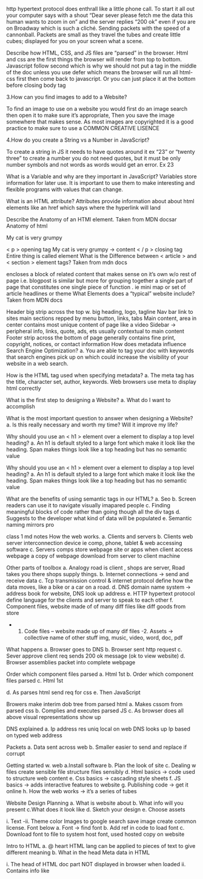 http hypertext protocol does enthrall like a little phone call. To start it all out your computer says with a shout “Dear sever please fetch me the data this human wants to zoom in on” and the server replies “200 ok” even if you are on Broadway which is such a cliché. Sending packets with the speed of a cannonball. Packets are small as they travel the tubes and create little cubes; displayed for you on your screen what a scene.

Describe how HTML, CSS, and JS files are “parsed” in the browser.
Html and css are the first things the browser will render from top to bottom. Javascript follow second which is why we should not put a <script></script> tag in the middle of the doc unless you use defer which means the browser will run all html-css first then come back to javascript. Or you can just place it at the bottom before closing body tag

3.How can you find images to add to a Website?

To find an image to use on a website you would first do an image search then open it to make sure it’s appropriate, Then you save the image somewhere that makes sense. As most images are copyrighted it is a good practice to make sure to use a COMMON CREATIVE LISENCE

4.How do you create a String vs a Number in JavaScript?

To create a string in JS it needs to have quotes around it ex “23” or “twenty three” to create a number you do not need quotes, but it must be only number symbols and not words as words would get an error. Ex 23

What is a Variable and why are they important in JavaScript? Variables store information for later use. It is important to use them to make interesting and flexible programs with values that can change.

What is an HTML attribute? Attributes provide information about about html elements like an href which says where the hyperlink will land

Describe the Anatomy of an HTMl element. Taken from MDN docsar Anatomy of html

My cat is very grumpy

< p > opening tag
My cat is very grumpy -> content
< / p > closing tag
Entire thing is called element
What is the Difference between < article > and < section > element tags? Taken from mdn docs

encloses a block of related content that makes sense on it’s own w/o rest of page i.e. blogpost
is similar but more for grouping together a single part of page that constitutes one single piece of function . ie mini map or set of article headlines or theme
What Elements does a “typical” website include? Taken from MDN docs

Header big strip across the top w. big heading, logo, tagline
Nav bar link to sites main sections repped by menu button, links, tabs
Main content, area in center contains most unique content of page like a video
Sidebar -> peripheral info, links, quote, ads, ets usually contextual to main content
Footer strip across the bottom of page generally contains fine print, copyright, notices, or contact information
How does metadata influence Search Engine Optimization?
a. You are able to tag your doc with keywords that search engines pick up on which could increase the visibility of your website in a web search.

How is the HTML tag used when specifying metadata?
a. The meta tag has the title, character set, author, keywords. Web browsers use meta to display html correctly

What is the first step to designing a Website?
a. What do I want to accomplish

What is the most important question to answer when designing a Website?
a. Is this really necessary and worth my time? Will it improve my life?

Why should you use an < h1 > element over a element to display a top level heading?
a. An h1 is default styled to a large font which make it look like the heading. Span makes things look like a top heading but has no semantic value

Why should you use an < h1 > element over a element to display a top level heading?
a. An h1 is default styled to a large font which make it look like the heading. Span makes things look like a top heading but has no semantic value

What are the benefits of using semantic tags in our HTML?
a. Seo
b. Screen readers can use it to navigate visually imapared people
c. Finding meaningful blocks of code rather than going though all the div tags
d. Suggests to the developer what kind of data will be populated
e. Semantic naming mirrors pro

class 1 md notes
How the web works.
a. Clients and servers
b. Clients web server interconnection device ie comp, phone, tablet & web accessing software
c. Servers comps store webpage site or apps when client access webpage a copy of webpage download from server to client machine

Other parts of toolbox a. Analogy road is client , shops are server, Road takes you there shops supply things.
b. Internet connections -> send and receive data
c. Tcp transmission control & internet protocol define how the data moves, like a bike or a car on a road.
d. DNS domain name system -> address book for website, DNS look up address
e. HTTP hypertext protocol define language for the clients and server to speak to each other
f. Component files, website made of of many diff files like diff goods from store
- 1. Code files – website made up of many dif files
-2. Assets -> collective name of other stuff img, music, video, word, doc, pdf

What happens a. Browser goes to DNS b. Browser sent http request c. Sever approve client req sends 200 ok message (ok to view website) d. Browser assemblies packet into complete webpage

Order which component files parsed
a. Html 1st b. Order which component files parsed
c. Html 1st

d. As parses html send req for css
e. Then JavaScript

Browers make interim dob tree from parsed html
a. Makes cssom from parsed css
b. Complies and executes parsed JS
c. As browser does all above visual representations show up

DNS explained
a. Ip address res uniq local on web DNS looks up Ip based on typed web address

Packets
a. Data sent across web
b. Smaller easier to send and replace if corrupt

Getting started w. web
a.Install software
b. Plan the look of site
c. Dealing w files create sensible file structure files sensibly
d. Html basics -> code used to structure web content
e. Css basics -> cascading style sheets
f. JS basics -> adds interactive features to website
g. Publishing code -> get it online
h. How the web works -> it’s a series of tubes

Website Design Planning
a. What is website about
b. What info will you present
c.What does it look like
d. Sketch your design
e. Choose assets

i. Text
-ii. Theme color
Images to google search save image create common license. Font below
a. Font -> find font
b. Add ref in code to load font
c. Download font to file to system host font, used hosted copy on website

Intro to HTML
a. @ heart HTML lang can be applied to pieces of text to give different meaning
b. What in the head Meta data in HTML

i. The head of HTML doc part NOT displayed in browser when loaded
ii. Contains info like <title> link to CSS
c. HTML text functions
i. HTML give txt meaning (semantics) browser knows hot to display correctly
d. Creating hyperlinks – syntax to make links and how to use responsibly
i. See 1st reading assignment into to html
ii. Advanced text formatting see article in reading
e. Document website structure -> HTML is used to define areas of website header, nav menu, main content, column
Getting started with HTML
a. Html consist of series of elements which enclose, wrap mark up diff parts of content to appear certain way
b. Anatomy of html < p >My cat is very grumpy< / p >

i. < p > opening tag
ii. My cat is very grumpy -> content
iii. < / p > closing tag
iv. Entire thing is called element
Nesting element, elements can be placed within other elements ex < p > my cat is < strong >very< / strong >grumpy< / p> a. Tags have to open and close in a way they are inside or outside one another
b. Void elements -> elements that consist of single tag (self closing tag) used to embed/ insert something in document like < img >
c. Attribute should have

i. Space between it and element name of elements >1 attribute, attributes should be separated by spaces
ii. Attribute name followed by equal sign
iii. Attribute value wrapped w. opening and closing quote marks
Document & Website structure
a. Basic section of a document

i. Header big strip across the top w. big heading, logo, tagline
ii. Nav bar link to sites main sections repped by menu button, links, tabs
iii. Main content, area in center contains most unique content of page like a video
iv. Sidebar -> peripheral info, links, quote, ads, ets usually contextual to main content
v. Footer strip across the bottom of page generally contains fine print, copyright, notices, or contact information
b. HTML for structuring content
- i. Can use pretty much any element to wrap around dif sections to get look wanted
- ii. However must respect semantics and use right element for the job
- iii. HTML an mark up section of content based on functionality
- iv. Implemented mark-up HTML provides dedicated tags
- a. Header < head >
- b. Navigation < nav >
- c. Main content < main > various subsections
- d. < article >
- e. < section >
- f. < div >
- g. Sidebar < aside > often in


- h. Footer < footer >
c. Difference between < article > < section >
- i.< article > encloses a block of related content that makes sense on it’s own w/o rest of page i.e. blogpost
- ii.< section > is similar but more for grouping together a single part of page that constitutes one single piece of function. ie mini map or set of article headlines or theme

d. Non semantic wrappers use when want to group set of elements together to affect all as single entity w. some CSS or JS.
- i. Use < div > and < span > elements
- ii. Should use with suitable class to provide some kind of label so can be easily targeted
- iii. < span > inline semantic element should only use if can’t think of better semantic text element to wrap content
- iv. < dif > is block
- v. level non-semantic element only use when necessary

e. Line breaks and horizontal rules
- i. < br > line break element creates a line break for paragraph
- ii. < hr > the thematic break element creates a horizontal rule in doc, denotes thematic change in text, such as change in topic or scene

f. Planning simple website
- i. Make a plan simple stuff first
- ii. Sketch it out
- iii. Brainstorm all the other not common content of pate
- iv. Sort content into groups
- v. Draw sketch of site map

g. Have bubbles for each page of site draw lines to dif workflows

15.What in the Head? Metadata
a. What is in the HTML Head
- i. < head > heads content is not displayed on page head contents metadata
b. Adding a tile
- i. h1 elements appear on page when loaded in the browser.
- ii. < title > element is metadate that reps title of overall HTML doc
c. Meta data element. Metadata describes data and HTML way to add is < meta >
- i. Specify your docs character encoding < meta charset = ” utf-8” / > spaces added for readability
d. Universal character set that includes pretty much all human lang form.
e. Adding author description
- i. Name specs the type of meta element what type of info contained
- ii. Content specs actual meta content
f. Adding custom icons to site
- i. See MDN web docs on this
g. Applying CSS & JS to HTML most websites now use HTML & JS to have interactive function
- i. should always go inside head of doc takes 2 attributes
h. Rel = ” style shee t” docs style sheet and href which contains the path to the style sheet.
- i. <script> goes IN head & included src attribute containing JS you want to load and defer
j. Defer instructs browser to load the JS after page has parsed HTML
k. Setting primary lang od doc you can and should get land of you page.
- i. Lang attribute ex <html lang = ” en-US ”> … </ html >

How to start website design
a. Summarize

i. What do I want to accomplish
ii. How will a website help me reach my goals
iii. What needs to be done and in what order to reach goals
b. Dive deeper= a musician does not write music w/o inspo.
i. Hour discussion is good start. Need more sit down and structure ideas into clear view
ii. What do I want to accomplish
c. Create goals for website
d. Prioritize those goals
iii. What needs to be done in order to reach colas
iv. Conclusion “make a website generates a long to do list”
Semantics -> refs meaning o piece of code. What effect does running JS have here? What is the purpose of HTML rather than what does it look like.
a. Semantics in JS consider func takes 1 param & returns li element w. string as text content would you need to look a code to see what it did
b. Semantics CSS -> styling li repping dif fruit would you know which part of DOM is being selected w. div>ul>li or .fruits_item
c. Semantics in HTML

i. h1 semantic element which give text it wraps around the role of top level heading on page
ii. benefits from writing semantic mark up
b. seo
i. screen readers can use it as signpost to help visual navigation for visually impaired
ii. finding meaningful blocks of code easier than going though
iii. Suggest to the developer the type of date that will be populated
iv.Semantic naming mirrors proper custom element/component naming
What is Javascript
a. JS scripting/programing lang allow of implimentations of complex features on webpages
b. Real possibilites

i. store useful values inside of variable like name (string), num of storing function as variable.
ii. operation on pieces of test
iii. running code in respone to certain things happing on webpage.
c. api (application programming interface) ready mad set of code that all devs to use program s that would be hard or impossible to implement
- like ikea furniture
d. 2 something
a. browser api
- 1. dom (document object model) api allows manipulation of html + css
b. geolocation api gets (retrieves) geopraphical info
c. canvas & webGL creat 2d and 3d graphics
d. audio & video api like html media elemtn ad webrtc allow multimedia into webpage
e. 3rd party api not built into browser by default must get code info like twitter, google maps
f. js run order JS runs in order of top to bottom.
g. interpreted vs. complied
- 1. complied languates run from computer not broweser c/c++ complied into machine and run on computer
- 2. interp langs run from browser. code runs from top to bottom
- 3. JS is lightweight interped land Js interp run technique is called just in time compliling
h. server side vs. client side
- 1. client side runs on uses computer
- 2. server side run on serve ex of langs included
- php - python - ruby - asp. net -JS i. Dynamis vs. static code - 1. dynamis used to describe both client side and server side ability to update display of webpage/app to show diff stuff in dif circs
- 2. Server side dynamic generation new conetne on server puling data from database
- 3. bebpage w/o dynamic updates is static
j. How to add js to pg. - 1. JS applied to HTML sim to css. use < script >
- 2. see mdn web docs on internal js
- 3. External JS see MDN web docs on internal js
k. Using add event listener instead
- 1. use pure javascript construct the quere selector
l. script loading strageies
m. Async and defere
- 1. 2 features can use to bypass prob of blocking script - 2. Scripts loaded usng async will download script w/o page while script being fetched
